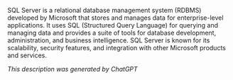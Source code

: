 SQL Server is a relational database management system (RDBMS) developed by Microsoft that stores and manages data for enterprise-level applications. It uses SQL (Structured Query Language) for querying and managing data and provides a suite of tools for database development, administration, and business intelligence. SQL Server is known for its scalability, security features, and integration with other Microsoft products and services.

*This description was generated by ChatGPT*